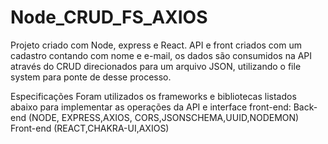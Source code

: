 # Node_CRUD_FS_AXIOS
Projeto criado com Node, express e React. API e front criados com um cadastro contando com nome e e-mail, 
os dados são consumidos na API através do CRUD direcionados para um arquivo JSON, utilizando o file system para ponte de desse processo.

Especificações
Foram utilizados os frameworks e bibliotecas listados abaixo para implementar as operações da API e interface front-end:
Back-end (NODE, EXPRESS,AXIOS, CORS,JSONSCHEMA,UUID,NODEMON)
Front-end (REACT,CHAKRA-UI,AXIOS)
